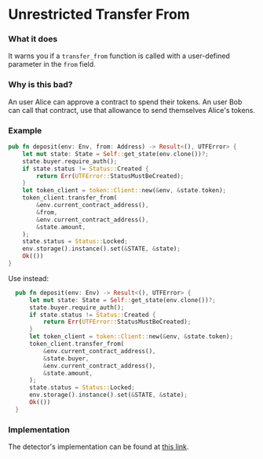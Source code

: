 # Unrestricted Transfer From

### What it does

It warns you if a `transfer_from` function is called with a user-defined parameter in the `from` field.

### Why is this bad?

An user Alice can approve a contract to spend their tokens. An user Bob can call that contract, use that allowance to send themselves Alice's tokens. 


### Example


```rust
pub fn deposit(env: Env, from: Address) -> Result<(), UTFError> {
    let mut state: State = Self::get_state(env.clone())?;
    state.buyer.require_auth();
    if state.status != Status::Created {
        return Err(UTFError::StatusMustBeCreated);
    }
    let token_client = token::Client::new(&env, &state.token);
    token_client.transfer_from(
        &env.current_contract_address(),
        &from,
        &env.current_contract_address(),
        &state.amount,
    );
    state.status = Status::Locked;
    env.storage().instance().set(&STATE, &state);
    Ok(())
}
```


Use instead:

```rust
  pub fn deposit(env: Env) -> Result<(), UTFError> {
      let mut state: State = Self::get_state(env.clone())?;
      state.buyer.require_auth();
      if state.status != Status::Created {
          return Err(UTFError::StatusMustBeCreated);
      }
      let token_client = token::Client::new(&env, &state.token);
      token_client.transfer_from(
          &env.current_contract_address(),
          &state.buyer,
          &env.current_contract_address(),
          &state.amount,
      );
      state.status = Status::Locked;
      env.storage().instance().set(&STATE, &state);
      Ok(())
  }
```

### Implementation

The detector's implementation can be found at [this link](https://github.com/CoinFabrik/scout-soroban/tree/main/detectors/unrestricted-transfer-from).
